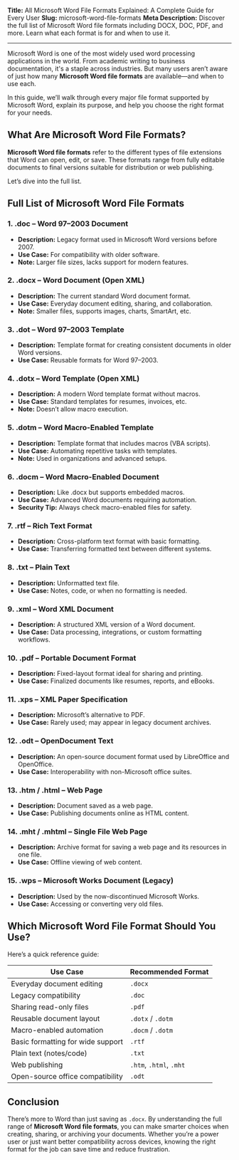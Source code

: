 **Title:** All Microsoft Word File Formats Explained: A Complete Guide for Every User
**Slug:** microsoft-word-file-formats
**Meta Description:** Discover the full list of Microsoft Word file formats including DOCX, DOC, PDF, and more. Learn what each format is for and when to use it.

---

Microsoft Word is one of the most widely used word processing applications in the world. From academic writing to business documentation, it's a staple across industries. But many users aren’t aware of just how many **Microsoft Word file formats** are available—and when to use each.

In this guide, we’ll walk through every major file format supported by Microsoft Word, explain its purpose, and help you choose the right format for your needs.

## What Are Microsoft Word File Formats?

**Microsoft Word file formats** refer to the different types of file extensions that Word can open, edit, or save. These formats range from fully editable documents to final versions suitable for distribution or web publishing.

Let’s dive into the full list.

## Full List of Microsoft Word File Formats

### 1. **.doc** – Word 97–2003 Document

* **Description:** Legacy format used in Microsoft Word versions before 2007.
* **Use Case:** For compatibility with older software.
* **Note:** Larger file sizes, lacks support for modern features.

### 2. **.docx** – Word Document (Open XML)

* **Description:** The current standard Word document format.
* **Use Case:** Everyday document editing, sharing, and collaboration.
* **Note:** Smaller files, supports images, charts, SmartArt, etc.

### 3. **.dot** – Word 97–2003 Template

* **Description:** Template format for creating consistent documents in older Word versions.
* **Use Case:** Reusable formats for Word 97–2003.

### 4. **.dotx** – Word Template (Open XML)

* **Description:** A modern Word template format without macros.
* **Use Case:** Standard templates for resumes, invoices, etc.
* **Note:** Doesn’t allow macro execution.

### 5. **.dotm** – Word Macro-Enabled Template

* **Description:** Template format that includes macros (VBA scripts).
* **Use Case:** Automating repetitive tasks with templates.
* **Note:** Used in organizations and advanced setups.

### 6. **.docm** – Word Macro-Enabled Document

* **Description:** Like .docx but supports embedded macros.
* **Use Case:** Advanced Word documents requiring automation.
* **Security Tip:** Always check macro-enabled files for safety.

### 7. **.rtf** – Rich Text Format

* **Description:** Cross-platform text format with basic formatting.
* **Use Case:** Transferring formatted text between different systems.

### 8. **.txt** – Plain Text

* **Description:** Unformatted text file.
* **Use Case:** Notes, code, or when no formatting is needed.

### 9. **.xml** – Word XML Document

* **Description:** A structured XML version of a Word document.
* **Use Case:** Data processing, integrations, or custom formatting workflows.

### 10. **.pdf** – Portable Document Format

* **Description:** Fixed-layout format ideal for sharing and printing.
* **Use Case:** Finalized documents like resumes, reports, and eBooks.

### 11. **.xps** – XML Paper Specification

* **Description:** Microsoft’s alternative to PDF.
* **Use Case:** Rarely used; may appear in legacy document archives.

### 12. **.odt** – OpenDocument Text

* **Description:** An open-source document format used by LibreOffice and OpenOffice.
* **Use Case:** Interoperability with non-Microsoft office suites.

### 13. **.htm / .html** – Web Page

* **Description:** Document saved as a web page.
* **Use Case:** Publishing documents online as HTML content.

### 14. **.mht / .mhtml** – Single File Web Page

* **Description:** Archive format for saving a web page and its resources in one file.
* **Use Case:** Offline viewing of web content.

### 15. **.wps** – Microsoft Works Document (Legacy)

* **Description:** Used by the now-discontinued Microsoft Works.
* **Use Case:** Accessing or converting very old files.

## Which Microsoft Word File Format Should You Use?

Here’s a quick reference guide:

| **Use Case**                      | **Recommended Format**  |
| --------------------------------- | ----------------------- |
| Everyday document editing         | `.docx`                 |
| Legacy compatibility              | `.doc`                  |
| Sharing read-only files           | `.pdf`                  |
| Reusable document layout          | `.dotx` / `.dotm`       |
| Macro-enabled automation          | `.docm` / `.dotm`       |
| Basic formatting for wide support | `.rtf`                  |
| Plain text (notes/code)           | `.txt`                  |
| Web publishing                    | `.htm`, `.html`, `.mht` |
| Open-source office compatibility  | `.odt`                  |

## Conclusion

There’s more to Word than just saving as `.docx`. By understanding the full range of **Microsoft Word file formats**, you can make smarter choices when creating, sharing, or archiving your documents. Whether you’re a power user or just want better compatibility across devices, knowing the right format for the job can save time and reduce frustration.
